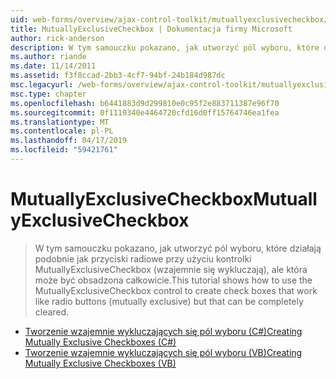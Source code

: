 ```yaml
---
uid: web-forms/overview/ajax-control-toolkit/mutuallyexclusivecheckbox/index
title: MutuallyExclusiveCheckbox | Dokumentacja firmy Microsoft
author: rick-anderson
description: W tym samouczku pokazano, jak utworzyć pól wyboru, które działają podobnie jak przyciski radiowe przy użyciu kontrolki MutuallyExclusiveCheckbox (wzajemnie się wykluczają), ale które mogą być...
ms.author: riande
ms.date: 11/14/2011
ms.assetid: f3f8ccad-2bb3-4cf7-94bf-24b184d987dc
msc.legacyurl: /web-forms/overview/ajax-control-toolkit/mutuallyexclusivecheckbox
msc.type: chapter
ms.openlocfilehash: b6441883d9d299810e0c95f2e883711387e96f70
ms.sourcegitcommit: 0f1119340e4464720cfd16d0ff15764746ea1fea
ms.translationtype: MT
ms.contentlocale: pl-PL
ms.lasthandoff: 04/17/2019
ms.locfileid: "59421761"
---
```

# <a name="mutuallyexclusivecheckbox"></a><span data-ttu-id="4f7fc-103">MutuallyExclusiveCheckbox</span><span class="sxs-lookup"><span data-stu-id="4f7fc-103">MutuallyExclusiveCheckbox</span></span>

> <span data-ttu-id="4f7fc-104">W tym samouczku pokazano, jak utworzyć pól wyboru, które działają podobnie jak przyciski radiowe przy użyciu kontrolki MutuallyExclusiveCheckbox (wzajemnie się wykluczają), ale która może być obsadzona całkowicie.</span><span class="sxs-lookup"><span data-stu-id="4f7fc-104">This tutorial shows how to use the MutuallyExclusiveCheckbox control to create check boxes that work like radio buttons (mutually exclusive) but that can be completely cleared.</span></span>


- [<span data-ttu-id="4f7fc-105">Tworzenie wzajemnie wykluczających się pól wyboru (C#)</span><span class="sxs-lookup"><span data-stu-id="4f7fc-105">Creating Mutually Exclusive Checkboxes (C#)</span></span>](creating-mutually-exclusive-checkboxes-cs.md)
- [<span data-ttu-id="4f7fc-106">Tworzenie wzajemnie wykluczających się pól wyboru (VB)</span><span class="sxs-lookup"><span data-stu-id="4f7fc-106">Creating Mutually Exclusive Checkboxes (VB)</span></span>](creating-mutually-exclusive-checkboxes-vb.md)

